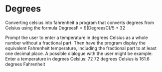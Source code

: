 # Degrees
Converting celsius into fahrenheit
a program that converts degrees from Celsius using the formula
       DegreesF = 9(DegreesC)/5 + 32

Prompt the user to enter a temperature in degrees Celsius as a whole number without a fractional part.  Then have the program display the equivalent Fahrenheit temperature, including the fractional part to at least one decimal place.  A possible dialogue with the user might be
        example:
        Enter a temperature in degrees Celsius:  72
        72 degrees Celsius is 161.6 degrees Fahrenheit
